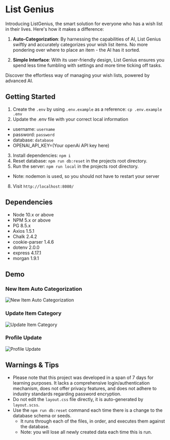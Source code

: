 List Genius
=========

Introducing ListGenius, the smart solution for everyone who has a wish list in their lives. Here's how it makes a difference:

1. **Auto-Categorization**: By harnessing the capabilities of AI, List Genius swiftly and accurately categorizes your wish list items. No more pondering over where to place an item - the AI has it sorted.

2. **Simple Interface**: With its user-friendly design, List Genius ensures you spend less time fumbling with settings and more time ticking off tasks.

Discover the effortless way of managing your wish lists, powered by advanced AI.

## Getting Started

1. Create the `.env` by using `.env.example` as a reference: `cp .env.example .env`
2. Update the .env file with your correct local information 
  - username: `username` 
  - password: `password` 
  - database: `database`
  - OPENAI_API_KEY=(Your openAi API key here)
3. Install dependencies: `npm i`
4. Reset database: `npm run db:reset` in the projects root directory.
7. Run the server: `npm run local` in the projects root directory.
  - Note: nodemon is used, so you should not have to restart your server
8. Visit `http://localhost:8080/`

## Dependencies

- Node 10.x or above
- NPM 5.x or above
- PG 8.5.x
- Axios 1.5.1
- Chalk 2.4.2
- cookie-parser 1.4.6
- dotenv 2.0.0
- express 4.17.1
- morgan 1.9.1

## Demo
### New Item Auto Categorization
![New Item Auto Categorization](https://github.com/tusharhchhabra/smarttodolist-btc/blob/develop/public/assets/gifs/ListGenius-NewItems.gif?raw=true)
### Update Item Category
![Update Item Category](https://github.com/tusharhchhabra/smarttodolist-btc/blob/develop/public/assets/gifs/ListGenius-UpdateItems.gif?raw=true)
### Profile Update
![Profile Update](https://github.com/tusharhchhabra/smarttodolist-btc/blob/develop/public/assets/gifs/ListGenius-ProfileUpdate.gif?raw=true)

## Warnings & Tips
- Please note that this project was developed in a span of 7 days for learning purposes. It lacks a comprehensive login/authentication mechanism, does not offer privacy features, and does not adhere to industry standards regarding password encryption. 
- Do not edit the `layout.css` file directly, it is auto-generated by `layout.scss`.
- Use the `npm run db:reset` command each time there is a change to the database schema or seeds. 
  - It runs through each of the files, in order, and executes them against the database. 
  - Note: you will lose all newly created data each time this is run.

